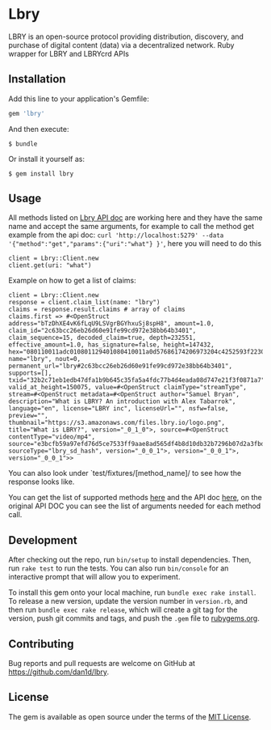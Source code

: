 # Lbry


LBRY is an open-source protocol providing distribution, discovery, and purchase of digital content (data) via a decentralized network.
Ruby wrapper for LBRY and LBRYcrd APIs

## Installation

Add this line to your application's Gemfile:

```ruby
gem 'lbry'
```

And then execute:

    $ bundle

Or install it yourself as:

    $ gem install lbry

## Usage

All methods listed on [Lbry API doc](https://lbryio.github.io/lbry) are working here and they have the same name and accept the same arguments, for example to call the method get example from the api doc: `curl 'http://localhost:5279' --data '{"method":"get","params":{"uri":"what"} }'`, here you will need to do this
```
client = Lbry::Client.new
client.get(uri: "what")
```

Example on how to get a list of claims:
```
client = Lbry::Client.new
response = client.claim_list(name: "lbry")
claims = response.result.claims # array of claims
claims.first => #<OpenStruct address="bTzDhXE4vK6fLqU9LSVgrBGYhxuSj8spH8", amount=1.0, claim_id="2c63bcc26eb26d60e91fe99cd972e38bb64b3401", claim_sequence=15, decoded_claim=true, depth=232551, effective_amount=1.0, has_signature=false, height=147432, hex="080110011adc010801129401080410011a0d57686174206973204c4252593f223057686174206973204c4252593f20416e20696e74726f64756374696f6e207769746820416c6578205461626172726f6b2a0c53616d75656c20427279616e32084c42525920696e6338004a2f68747470733a2f2f73332e616d617a6f6e6177732e636f6d2f66696c65732e6c6272792e696f2f6c6f676f2e706e6752005a001a41080110011a30e3bcfb59a97efd76d5ce7533ff9aae8ad565df4b8d10db32b7296b07d2a3fbd41ba99c439cc972b567323fc97132041d2209766964656f2f6d7034", name="lbry", nout=0, permanent_url="lbry#2c63bcc26eb26d60e91fe99cd972e38bb64b3401", supports=[], txid="32b2c71eb1edb47dfa1b9b645c35fa5a4fdc77b4d4eada08d747e21f3f0871a7", valid_at_height=150075, value=#<OpenStruct claimType="streamType", stream=#<OpenStruct metadata=#<OpenStruct author="Samuel Bryan", description="What is LBRY? An introduction with Alex Tabarrok", language="en", license="LBRY inc", licenseUrl="", nsfw=false, preview="", thumbnail="https://s3.amazonaws.com/files.lbry.io/logo.png", title="What is LBRY?", version="_0_1_0">, source=#<OpenStruct contentType="video/mp4", source="e3bcfb59a97efd76d5ce7533ff9aae8ad565df4b8d10db32b7296b07d2a3fbd41ba99c439cc972b567323fc97132041d", sourceType="lbry_sd_hash", version="_0_0_1">, version="_0_0_1">, version="_0_0_1">> 
```

You can also look under `test/fixtures/[method_name]/ to see how the response looks like.

You can get the list of supported methods [here](https://github.com/dan1d/lbry-api-ruby/blob/master/lib/lbry/client.rb#L6) and the API doc [here](https://lbryio.github.io/lbry), on the original API DOC you can see the list of arguments needed for each method call.


## Development

After checking out the repo, run `bin/setup` to install dependencies. Then, run `rake test` to run the tests. You can also run `bin/console` for an interactive prompt that will allow you to experiment.

To install this gem onto your local machine, run `bundle exec rake install`. To release a new version, update the version number in `version.rb`, and then run `bundle exec rake release`, which will create a git tag for the version, push git commits and tags, and push the `.gem` file to [rubygems.org](https://rubygems.org).

## Contributing

Bug reports and pull requests are welcome on GitHub at https://github.com/dan1d/lbry.


## License

The gem is available as open source under the terms of the [MIT License](http://opensource.org/licenses/MIT).
